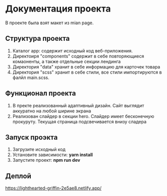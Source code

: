 # Документация проекта

В проекте была взят макет из mian page.

## Структура проекта

1. Каталог app: содержит исходный код веб-приложения.
2. Директоиря "components" содержит в себе повторяющиеся комаоненты, а также отдельные секции лендинга
3. Директория "data" хранит в себе информацию для карточек товара
4. Директория "scss" хранит в себе стили, все стили импортируются в фалйл main.scss.

## Функционал проекта

1. В пректе реализованный адаптивный дизайн. Сайт выглядит аккуратно на любой ширине экрана
2. Реализован слайдер в секции hero. Слайдер имеет бесконечную прокуруту. Текущая страница подсвечивается внизу сладера

## Запуск проэкта
1. Загрузите исходный код
2. Установите зависимости: **yarn install**
3. Запустите проект: **npm run dev**

## Деплой
https://lighthearted-griffin-2e5ae8.netlify.app/
